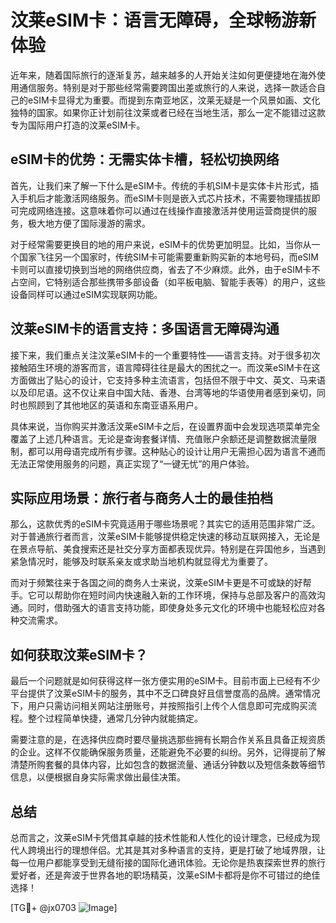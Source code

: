 # 汶莱eSIM卡：语言无障碍，全球畅游新体验

近年来，随着国际旅行的逐渐复苏，越来越多的人开始关注如何更便捷地在海外使用通信服务。特别是对于那些经常需要跨国出差或旅行的人来说，选择一款适合自己的eSIM卡显得尤为重要。而提到东南亚地区，汶莱无疑是一个风景如画、文化独特的国家。如果你正计划前往汶莱或者已经在当地生活，那么一定不能错过这款专为国际用户打造的汶莱eSIM卡。

## eSIM卡的优势：无需实体卡槽，轻松切换网络

首先，让我们来了解一下什么是eSIM卡。传统的手机SIM卡是实体卡片形式，插入手机后才能激活网络服务。而eSIM卡则是嵌入式芯片技术，不需要物理插拔即可完成网络连接。这意味着你可以通过在线操作直接激活并使用运营商提供的服务，极大地方便了国际漫游的需求。

对于经常需要更换目的地的用户来说，eSIM卡的优势更加明显。比如，当你从一个国家飞往另一个国家时，传统SIM卡可能需要重新购买新的本地号码，而eSIM卡则可以直接切换到当地的网络供应商，省去了不少麻烦。此外，由于eSIM卡不占空间，它特别适合那些携带多部设备（如平板电脑、智能手表等）的用户，这些设备同样可以通过eSIM实现联网功能。

## 汶莱eSIM卡的语言支持：多国语言无障碍沟通

接下来，我们重点关注汶莱eSIM卡的一个重要特性——语言支持。对于很多初次接触陌生环境的游客而言，语言障碍往往是最大的困扰之一。而汶莱eSIM卡在这方面做出了贴心的设计，它支持多种主流语言，包括但不限于中文、英文、马来语以及印尼语。这不仅让来自中国大陆、香港、台湾等地的华语使用者感到亲切，同时也照顾到了其他地区的英语和东南亚语系用户。

具体来说，当你购买并激活汶莱eSIM卡之后，在设置界面中会发现选项菜单完全覆盖了上述几种语言。无论是查询套餐详情、充值账户余额还是调整数据流量限制，都可以用母语完成所有步骤。这种贴心的设计让用户无需担心因为语言不通而无法正常使用服务的问题，真正实现了“一键无忧”的用户体验。

## 实际应用场景：旅行者与商务人士的最佳拍档

那么，这款优秀的eSIM卡究竟适用于哪些场景呢？其实它的适用范围非常广泛。对于普通旅行者而言，汶莱eSIM卡能够提供稳定快速的移动互联网接入，无论是在景点导航、美食搜索还是社交分享方面都表现优异。特别是在异国他乡，当遇到紧急情况时，能够及时联系亲友或求助当地机构就显得尤为重要了。

而对于频繁往来于各国之间的商务人士来说，汶莱eSIM卡更是不可或缺的好帮手。它可以帮助你在短时间内快速融入新的工作环境，保持与总部及客户的高效沟通。同时，借助强大的语言支持功能，即使身处多元文化的环境中也能轻松应对各种交流需求。

## 如何获取汶莱eSIM卡？

最后一个问题就是如何获得这样一张方便实用的eSIM卡。目前市面上已经有不少平台提供了汶莱eSIM卡的服务，其中不乏口碑良好且信誉度高的品牌。通常情况下，用户只需访问相关网站注册账号，并按照指引上传个人信息即可完成购买流程。整个过程简单快捷，通常几分钟内就能搞定。

需要注意的是，在选择供应商时要尽量挑选那些拥有长期合作关系且具备正规资质的企业。这样不仅能确保服务质量，还能避免不必要的纠纷。另外，记得提前了解清楚所购套餐的具体内容，比如包含的数据流量、通话分钟数以及短信条数等细节信息，以便根据自身实际需求做出最佳决策。

## 总结

总而言之，汶莱eSIM卡凭借其卓越的技术性能和人性化的设计理念，已经成为现代人跨境出行的理想伴侣。尤其是其对多种语言的支持，更是打破了地域界限，让每一位用户都能享受到无缝衔接的国际化通讯体验。无论你是热衷探索世界的旅行爱好者，还是奔波于世界各地的职场精英，汶莱eSIM卡都将是你不可错过的绝佳选择！

[TG💪+ @jx0703 ![Image](https://github.com/user-attachments/assets/dbca1d08-cadb-493c-b0ec-ad6f7a83f270)]